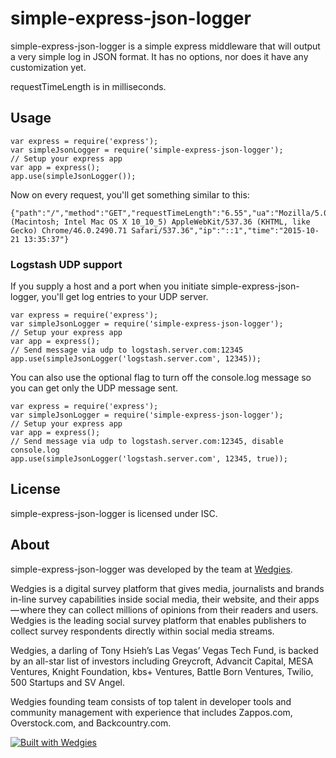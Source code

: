 # simple-express-json-logger

simple-express-json-logger is a simple express middleware that will output a very simple log in JSON format.  It has no options, nor does it have any customization yet.

requestTimeLength is in milliseconds.

## Usage

    var express = require('express');
    var simpleJsonLogger = require('simple-express-json-logger');
    // Setup your express app
    var app = express();
    app.use(simpleJsonLogger());

Now on every request, you'll get something similar to this:

    {"path":"/","method":"GET","requestTimeLength":"6.55","ua":"Mozilla/5.0 (Macintosh; Intel Mac OS X 10_10_5) AppleWebKit/537.36 (KHTML, like Gecko) Chrome/46.0.2490.71 Safari/537.36","ip":"::1","time":"2015-10-21 13:35:37"}

### Logstash UDP support ###

If you supply a host and a port when you initiate simple-express-json-logger, you'll get log entries to your UDP server.  

    var express = require('express');
    var simpleJsonLogger = require('simple-express-json-logger');
    // Setup your express app
    var app = express();
    // Send message via udp to logstash.server.com:12345
    app.use(simpleJsonLogger('logstash.server.com', 12345));

You can also use the optional flag to turn off the console.log message so you can get only the UDP message sent.

    var express = require('express');
    var simpleJsonLogger = require('simple-express-json-logger');
    // Setup your express app
    var app = express();
    // Send message via udp to logstash.server.com:12345, disable console.log
    app.use(simpleJsonLogger('logstash.server.com', 12345, true));



## License ##

simple-express-json-logger is licensed under ISC.

## About ##

simple-express-json-logger was developed by the team at [Wedgies](http://www.wedgies.com).

Wedgies is a digital survey platform that gives media, journalists and brands in-line survey capabilities inside social media, their website, and their apps — where they can collect millions of opinions from their readers and users. Wedgies is the leading social survey platform that enables publishers to collect survey respondents directly within social media streams.

Wedgies, a darling of Tony Hsieh’s Las Vegas’ Vegas Tech Fund, is backed by an all-star list of investors including Greycroft, Advancit Capital, MESA Ventures, Knight Foundation, kbs+ Ventures, Battle Born Ventures, Twilio, 500 Startups and SV Angel.

Wedgies founding team consists of top talent in developer tools and community management with experience that includes Zappos.com, Overstock.com, and Backcountry.com.

[![Built with Wedgies](https://d3v9r9uda02hel.cloudfront.net/production/1.55.17/img/built-with-wedgies.png)](http://wedgies.com)

